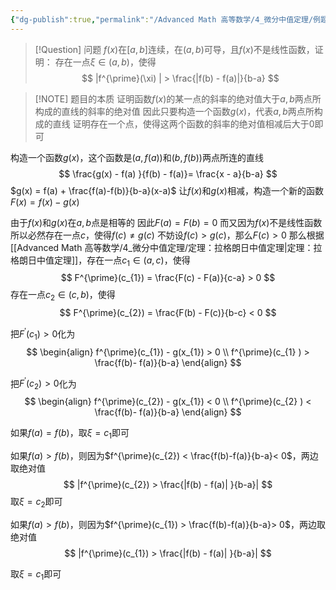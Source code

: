 ```yaml
---
{"dg-publish":true,"permalink":"/Advanced Math 高等数学/4_微分中值定理/例题：构造函数相减/","tags":["例题","微积分","高数"]}
---
```



> [!Question] 问题
> $f(x)$在$[a,b]$连续，在$(a,b)$可导，且$f(x)$不是线性函数，证明：
> 存在一点$\xi \in (a,b)$，使得
> $$
> |f^{\prime}(\xi) | > \frac{|f(b) - f(a)|}{b-a}
> $$


> [!NOTE] 题目的本质
> 证明函数$f(x)$的某一点的斜率的绝对值大于$a,b$两点所构成的直线的斜率的绝对值
> 因此只要构造一个函数$g(x)$，代表$a,b$两点所构成的直线
> 证明存在一个点，使得这两个函数的斜率的绝对值相减后大于$0$即可


构造一个函数$g(x)$，这个函数是$(a,f(a))$和$(b,f(b))$两点所连的直线
$$
\frac{g(x) - f(a) }{f(b) - f(a)}= \frac{x - a}{b-a}
$$
$g(x) = f(a) + \frac{f(a)-f(b)}{b-a}(x-a)$
让$f(x)$和$g(x)$相减，构造一个新的函数$F(x) = f(x) - g(x)$

由于$f(x)$和$g(x)$在$a,b$点是相等的
因此$F(a) = F(b) = 0$
而又因为$f(x)$不是线性函数
所以必然存在一点$c$，使得$f(c) \ne g(c)$
不妨设$f(c) > g(c)$，那么$F(c) > 0$
那么根据[[Advanced Math 高等数学/4_微分中值定理/定理：拉格朗日中值定理\|定理：拉格朗日中值定理]]，存在一点$c_{1}\in(a , c)$，使得
$$
F^{\prime}(c_{1}) = \frac{F(c) - F(a)}{c-a} > 0
$$
存在一点$c_{2}\in(c , b)$，使得
$$
F^{\prime}(c_{2}) = \frac{F(b) - F(c)}{b-c} < 0
$$

把$F^{\prime}(c_{1}) > 0$化为
$$
\begin{align}
f^{\prime}(c_{1}) - g(x_{1}) > 0 \\
f^{\prime}(c_{1} )  > \frac{f(b)- f(a)}{b-a}
\end{align}
$$

把$F^{\prime}(c_{2}) > 0$化为
$$
\begin{align}
f^{\prime}(c_{2}) - g(x_{1}) < 0 \\
f^{\prime}(c_{2} )  < \frac{f(b)- f(a)}{b-a}
\end{align}
$$

如果$f(a) = f(b)$，取$\xi = c_{1}$即可

如果$f(a) > f(b)$，则因为$f^{\prime}(c_{2}) < \frac{f(b)-f(a)}{b-a}< 0$，两边取绝对值
$$
|f^{\prime}(c_{2}) > \frac{|f(b) - f(a)| }{b-a}|
$$
取$\xi = c_{2}$即可


如果$f(a) > f(b)$，则因为$f^{\prime}(c_{1}) > \frac{f(b)-f(a)}{b-a}> 0$，两边取绝对值
$$
|f^{\prime}(c_{1}) > \frac{|f(b) - f(a)| }{b-a}|
$$

取$\xi = c_{1}$即可